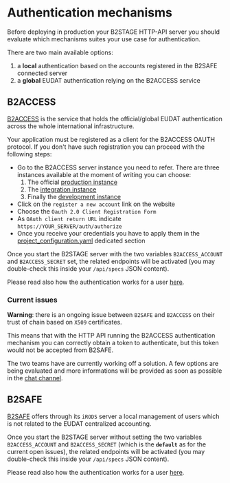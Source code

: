 
# Authentication mechanisms

Before deploying in production your B2STAGE HTTP-API server you should evaluate which mechanisms suites your use case for authentication.

There are two main available options:
1. a **local** authentication based on the accounts registered in the B2SAFE connected server
2. a **global** EUDAT authentication relying on the B2ACCESS service


## B2ACCESS 

[B2ACCESS](https://eudat.eu/b2access) is the service that holds the official/global EUDAT authentication across the whole international infrastructure.

Your application must be registered as a client for the B2ACCESS OAUTH protocol. If you don't have such registration you can proceed with the following steps:

- Go to the B2ACCESS server instance you need to refer. There are three instances available at the moment of writing you can choose:
    1. The official [production instance](https://b2access.eudat.eu/home/)
    2. The [integration instance](https://b2access-integration.fz-juelich.de/home/)
    3. Finally the [development instance](https://unity.eudat-aai.fz-juelich.de/home/)
- Click on the `register a new account` link on the website
- Choose the `Oauth 2.0 Client Registration Form`
- As `OAuth client return URL` indicate `https://YOUR_SERVER/auth/authorize`
- Once you receive your credentials you have to apply them in the [project_configuration.yaml](https://github.com/EUDAT-B2STAGE/http-api/blob/1.0.2/projects/b2stage/project_configuration.yaml#L25-L30) dedicated section

Once you start the B2STAGE server with the two variables `B2ACCESS_ACCOUNT` and `B2ACCESS_SECRET` set, the related endpoints will be activated (you may double-check this inside your `/api/specs` JSON content).

Please read also how the authentication works for a user [here](docs/user/authentication.md#authentication-via-the-b2access-service).

### Current issues

**Warning**: there is an ongoing issue between `B2SAFE` and `B2ACCESS` on their trust of chain based on `X509` certificates.

This means that with the HTTP API running the B2ACCESS authentication mechanism you can correctly obtain a token to authenticate, but this token would not be accepted from B2SAFE.

The two teams have are currently working off a solution. A few options are being evaluated and more informations will be provided as soon as possible in the [chat channel](https://gitter.im/EUDAT-B2STAGE/http-api).

## B2SAFE

[B2SAFE](https://www.eudat.eu/b2safe) offers through its `iRODS` server a local management of users which is not related to the EUDAT centralized accounting.

Once you start the B2STAGE server without setting the two variables `B2ACCESS_ACCOUNT` and `B2ACCESS_SECRET` (which is the **`default`** as for the current open issues), the related endpoints will be activated (you may double-check this inside your `/api/specs` JSON content).

Please read also how the authentication works for a user [here](docs/user/authentication_b2safe.md).

